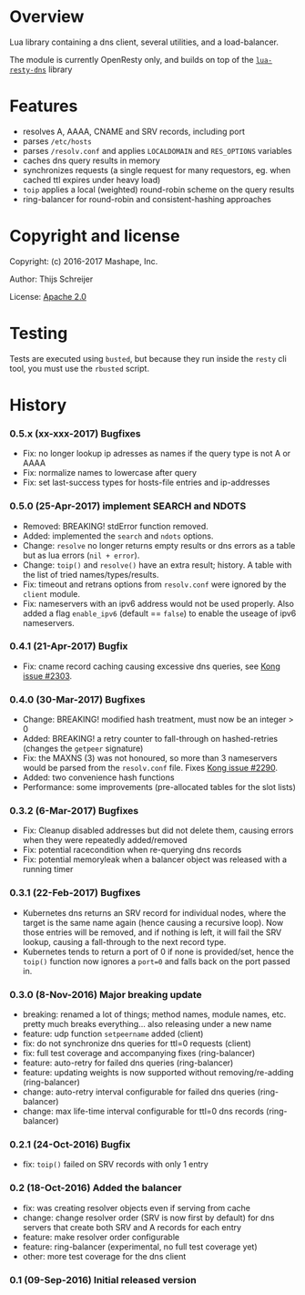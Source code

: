 Overview
========

Lua library containing a dns client, several utilities, and a load-balancer.

The module is currently OpenResty only, and builds on top of the 
[`lua-resty-dns`](https://github.com/openresty/lua-resty-dns) library

Features
========

 - resolves A, AAAA, CNAME and SRV records, including port
 - parses `/etc/hosts`
 - parses `/resolv.conf` and applies `LOCALDOMAIN` and `RES_OPTIONS` variables
 - caches dns query results in memory
 - synchronizes requests (a single request for many requestors, eg. when cached ttl expires under heavy load)
 - `toip` applies a local (weighted) round-robin scheme on the query results
 - ring-balancer for round-robin and consistent-hashing approaches

Copyright and license
=====================

Copyright: (c) 2016-2017 Mashape, Inc.

Author: Thijs Schreijer

License: [Apache 2.0](https://opensource.org/licenses/Apache-2.0)

Testing
=======

Tests are executed using `busted`, but because they run inside the `resty` cli tool, you must
use the `rbusted` script.

History
=======

### 0.5.x (xx-xxx-2017) Bugfixes

- Fix: no longer lookup ip adresses as names if the query type is not A or AAAA
- Fix: normalize names to lowercase after query
- Fix: set last-success types for hosts-file entries and ip-addresses

### 0.5.0 (25-Apr-2017) implement SEARCH and NDOTS

- Removed: BREAKING! stdError function removed.
- Added: implemented the `search` and `ndots` options.
- Change: `resolve` no longer returns empty results or dns errors as a table
  but as lua errors (`nil + error`).
- Change: `toip()` and `resolve()` have an extra result; history. A table with
  the list of tried names/types/results.
- Fix: timeout and retrans options from `resolv.conf` were ignored by the
  `client` module.
- Fix: nameservers with an ipv6 address would not be used properly. Also
  added a flag `enable_ipv6` (default == `false`) to enable the useage of
  ipv6 nameservers.

### 0.4.1 (21-Apr-2017) Bugfix

- Fix: cname record caching causing excessive dns queries,
  see [Kong issue #2303](https://github.com/Mashape/kong/issues/2303).

### 0.4.0 (30-Mar-2017) Bugfixes

- Change: BREAKING! modified hash treatment, must now be an integer > 0
- Added: BREAKING! a retry counter to fall-through on hashed-retries (changes
  the `getpeer` signature)
- Fix: the MAXNS (3) was not honoured, so more than 3 nameservers would be parsed
  from the `resolv.conf` file. Fixes [Kong issue #2290](https://github.com/Mashape/kong/issues/2290).
- Added: two convenience hash functions
- Performance: some improvements (pre-allocated tables for the slot lists)

### 0.3.2 (6-Mar-2017) Bugfixes

- Fix: Cleanup disabled addresses but did not delete them, causing errors when
  they were repeatedly added/removed
- Fix: potential racecondition when re-querying dns records
- Fix: potential memoryleak when a balancer object was released with a running timer

### 0.3.1 (22-Feb-2017) Bugfixes

- Kubernetes dns returns an SRV record for individual nodes, where the target
  is the same name again (hence causing a recursive loop). Now those entries
  will be removed, and if nothing is left, it will fail the SRV lookup, causing
  a fall-through to the next record type.
- Kubernetes tends to return a port of 0 if none is provided/set, hence the
  `toip()` function now ignores a `port=0` and falls back on the port passed
  in.

### 0.3.0 (8-Nov-2016) Major breaking update

- breaking: renamed a lot of things; method names, module names, etc. pretty
  much breaks everything... also releasing under a new name
- feature: udp function `setpeername` added (client)
- fix: do not synchronize dns queries for ttl=0 requests (client)
- fix: full test coverage and accompanying fixes (ring-balancer)
- feature: auto-retry for failed dns queries (ring-balancer)
- feature: updating weights is now supported without removing/re-adding (ring-balancer)
- change: auto-retry interval configurable for failed dns queries (ring-balancer)
- change: max life-time interval configurable for ttl=0 dns records (ring-balancer)

### 0.2.1 (24-Oct-2016) Bugfix
 
- fix: `toip()` failed on SRV records with only 1 entry

### 0.2 (18-Oct-2016) Added the balancer
 
- fix: was creating resolver objects even if serving from cache
- change: change resolver order (SRV is now first by default) for dns servers that create both SRV and A records for each entry
- feature: make resolver order configurable
- feature: ring-balancer (experimental, no full test coverage yet)
- other: more test coverage for the dns client
   
### 0.1 (09-Sep-2016) Initial released version
